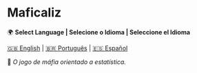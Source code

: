 # Maficaliz  

🌍 **Select Language | Selecione o Idioma | Seleccione el Idioma**  

[🇬🇧 English](./documentation/README/README.en.md) | [🇧🇷 Português](README.md) | [🇪🇸 Español](README.es.md)  

📌 _O jogo de máfia orientado a estatística._
